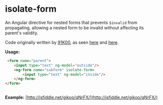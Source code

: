 # isolate-form

An Angular directive for nested forms that prevents `$invalid` from propagating, allowing a nested form to be invalid without affecting its parent's validity.
 
Code originally written by [91K00](https://github.com/91K00), as seen [here](http://stackoverflow.com/questions/19333544/skip-nested-forms-validation-with-angularjs/24936234#24936234) and [here](https://github.com/angular/angular.js/issues/5858#issuecomment-50026221).
 
 **Usage:**

~~~html
 <form name="parent">
    <input type="text" ng-model="outside"/>
    <ng-form name="subform" isolate-form>
        <input type="text" ng-model="inside"/>
    </ng-form>
</form>
 
~~~

**Example:** [http://jsfiddle.net/gikoo/qNrFX/](http://jsfiddle.net/gikoo/qNrFX/)